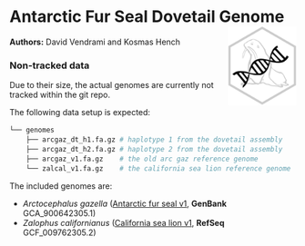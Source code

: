 # Antarctic Fur Seal Dovetail Genome <img src="img/arcgaz_gen_hex.svg" align="right" alt="" width="120" />

**Authors:** David Vendrami and  Kosmas Hench


### Non-tracked data

Due to their size, the actual genomes are currently not tracked within the git repo.

The following data setup is expected:

```sh
└── genomes
    ├── arcgaz_dt_h1.fa.gz # haplotype 1 from the dovetail assembly
    ├── arcgaz_dt_h2.fa.gz # haplotype 2 from the dovetail assembly
    ├── arcgaz_v1.fa.gz    # the old arc gaz reference genome
    └── zalcal_v1.fa.gz    # the california sea lion reference genome
```

The included genomes are:

- *Arctocephalus gazella* ([Antarctic fur seal v1](https://www.ncbi.nlm.nih.gov/assembly/GCA_900642305.1), **GenBank** GCA_900642305.1)
-  *Zalophus californianus* ([California sea lion v1](https://www.ncbi.nlm.nih.gov/assembly/GCF_009762305.2/), **RefSeq** GCF_009762305.2)



